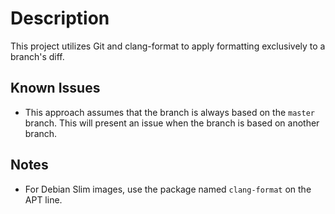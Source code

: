 # Description

This project utilizes Git and clang-format to apply formatting exclusively to a branch's diff.

## Known Issues

- This approach assumes that the branch is always based on the `master` branch. This will present an issue when the branch is based on another branch.

## Notes

- For Debian Slim images, use the package named `clang-format` on the APT line.
